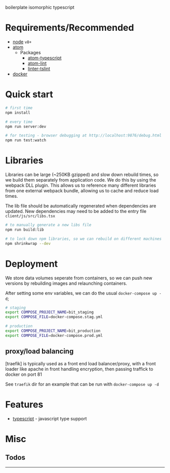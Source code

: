 boilerplate isomorphic typescript

# Requirements/Recommended

 - [node] `v8+`
 - [atom]
    - Packages
      - [atom-typescript]
      - [atom-lint]
      - [linter-tslint]
 - [docker]

# Quick start

```bash
# first time
npm install

# every time
npm run server:dev

# for testing - browser debugging at http://localhost:9876/debug.html
npm run test:watch

```

# Libraries

Libraries can be large (~250KB gzipped) and slow down rebuild times, so we
build them separately from application code.  We do this by using the webpack
DLL plugin.  This allows us to reference many different libraries from one
external webpack bundle, allowing us to cache and reduce load times.

The lib file should be automatically regenerated when dependencies are updated.
New dependencies may need to be added to the entry file `client/js/src/libs.tsx`

```bash
# to manually generate a new libs file
npm run build:lib

# to lock down npm libraries, so we can rebuild on different machines
npm shrinkwrap --dev

```

# Deployment

We store data volumes seperate from containers, so we can push new
versions by rebuilding images and relaunching containers.

After setting some env variables, we can do the usual `docker-compose up -d`;

```bash
# staging
export COMPOSE_PROJECT_NAME=bit_staging
export COMPOSE_FILE=docker-compose.stag.yml

# production
export COMPOSE_PROJECT_NAME=bit_production
export COMPOSE_FILE=docker-compose.prod.yml

```

## proxy/load balancing

[traefik] is typically used as a front end load balancer/proxy,
with a front loader like apache in front handling encryption, then passing
traffick to docker on port 81

See `traefik` dir for an example that can be run with `docker-compose up -d`

# Features

 - [typescript] - javascript type support

# Misc

## Todos

---

[node]: https://nodejs.org/
[atom]: https://atom.io/
[atom-typescript]: https://atom.io/packages/atom-typescript
[typescript]: http://www.typescriptlang.org/
[tsd]: http://definitelytyped.org/tsd/
[tslint]: http://palantir.github.io/tslint/
[atom-lint]: https://atom.io/packages/atom-lint
[linter-tslint]: https://atom.io/packages/linter-tslint
[es5-shim]: https://github.com/es-shims/es5-shim
[webpack]: https://webpack.github.io/
[docker]: https://www.docker.com/
